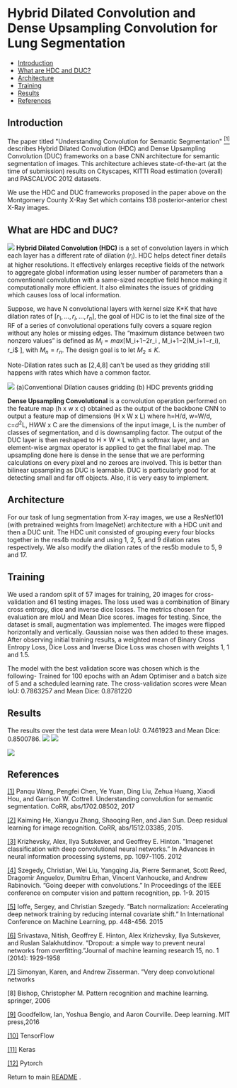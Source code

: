 ﻿# Hybrid Dilated Convolution and Dense Upsampling Convolution for Lung Segmentation
*   [Introduction](#introduction)
*   [What are HDC and DUC?](#what-are-hdc-and-duc)
*   [Architecture](#architecture)
* [Training](#training)
* [Results](#results)
*   [References](#references)
## Introduction

The paper titled "Understanding Convolution for Semantic Segmentation" [$^{[1]}$](https://arxiv.org/abs/1702.08502.pdf) describes Hybrid Dilated Convolution (HDC) and Dense Upsampling Convolution (DUC) frameworks on a base CNN architecture for semantic segmentation of images. This architecture achieves state-of-the-art (at the time of submission) results on Cityscapes, KITTI Road estimation (overall) and PASCALVOC 2012 datasets. 

We use the HDC and DUC frameworks proposed in the paper above on the Montgomery County X-Ray Set which contains 138 posterior-anterior chest X-Ray images. 

## What are HDC and DUC?

![
](https://lh3.googleusercontent.com/Hc5LBZAz15_VEPg3nxUP5vxfsawHip3xSwILiVhBDvQSlScaQYtv_k3WIyBFNIOsaiPtNri5z2g0 "hdc_arch")
**Hybrid Dilated Convolution (HDC)** is a set of convolution layers in which each layer has a different rate of dilation ($r_i$). HDC helps detect finer details at higher resolutions. It effectively enlarges receptive fields of the network to aggregate global information using lesser number of parameters than a conventional convolution with a same-sized receptive field hence making it computationally more efficient. It also eliminates the issues of gridding which causes loss of local information.

Suppose, we have N convolutional layers with kernel size K*K that have dilation rates of [$r_1, ..., r_i , ..., r_n$], the goal of HDC is to let the final size of the RF of a series of convolutional operations fully covers a square region without any holes or missing edges.
The “maximum distance between two nonzero values” is defined as $M_i = max[$M_i+1$-$2r_i , M_i+1$−$2(M_i+1$−$r_i), r_i$ ],  with $M_n = r_n$. The design goal is to let $M_2 ≤ K$.

Note-Dilation rates such as [2,4,8] can't be used as they gridding still happens with rates which have a common factor.

![
](https://lh3.googleusercontent.com/rlkiBpYIHdu3bssClJUAssPeNW7UwxurR3EzM7BNO0RQCbjTbG34Ym-h3EpiBdWQ6NVwGauAT5fX "dilatedconv")
(a)Conventional Dilation causes gridding (b) HDC prevents gridding

**Dense Upsampling Convolutional** is a convolution operation performed on the feature map (h x w x c) obtained as the output of the backbone CNN to output a feature map of dimensions (H x W x L) where h=H/d, w=W/d, c=$d^2$L, H*W*W x C are the dimensions of the input image, L is the number of classes of segmentation, and d is downsampling factor. The output of the DUC layer is then  reshaped to H × W × L with a softmax layer, and an element-wise argmax operator is applied to get the final label map. The upsampling done here is dense in the sense that we are performing calculations on every pixel and no zeroes are involved. This is better than bilinear upsampling as DUC is learnable. DUC is particularly good for at detecting small and far off objects. Also, it is very easy to implement.

## Architecture

For our task of lung segmentation from X-ray images, we use a ResNet101 (with pretrained weights from ImageNet) architecture with a HDC unit and then a DUC unit. The HDC unit consisted of grouping every four blocks together in the res4b module and using 1, 2, 5, and 9 dilation rates respectively. We also modify the dilation rates of the res5b module to 5, 9 and 17. 

## Training

We used a random split of 57 images for training, 20 images for cross-validation and 61 testing images. The loss used was a combination of Binary cross entropy, dice and inverse dice losses. The metrics chosen for evaluation are mIoU and Mean Dice scores.
images for testing.
Since, the dataset is small, augmentation was implemented. The images were flipped horizontally and vertically. Gaussian noise was then added to these images. 
After observing initial training results, a weighted mean of Binary Cross Entropy Loss, Dice Loss and Inverse Dice Loss was chosen
 with weights 1, 1 and 1.5. 

The model with the best validation score was chosen which is the following-
Trained for 100 epochs with an Adam Optimiser and a batch size of 5 and a scheduled learning rate.
The cross-validation scores were Mean IoU: 0.7863257 and Mean Dice: 0.8781220

## Results
The results over the test data were Mean IoU: 0.7461923 and Mean Dice: 0.8500786.
![
](https://lh3.googleusercontent.com/02cq0q1Jj1AI_U3laEazAQ8wdISfC_mvDsFzU369v0oW1ByDGkEKUtyadnIT0Es7NTeIXGEb6NKb "30")
![
](https://lh3.googleusercontent.com/7sDIuCWYfxR7u-cj_LykVV-fWF7Ql8jE9G443Mv5OkpnBlIksT3_xlK0vPb03flWwFRKgtDOdPLe "17")

![
](https://lh3.googleusercontent.com/_hjqTg4fmaYyDLlOCcHI3Ppc7F-qgkGVZ1pSC-XFRgLyAaRYb4w18cSwxrSXuyCP72JQ_V3nbidq "32")

## References
[[1]](https://arxiv.org/abs/1702.08502) Panqu Wang, Pengfei Chen, Ye Yuan, Ding Liu, Zehua Huang, Xiaodi Hou, and Garrison W. Cottrell. Understanding convolution for semantic segmentation. CoRR, abs/1702.08502, 2017


[[2]](https://arxiv.org/abs/1512.03385) Kaiming He, Xiangyu Zhang, Shaoqing Ren, and Jian Sun. Deep residual learning for image recognition. CoRR, abs/1512.03385, 2015.

[[3]](https://papers.nips.cc/paper/4824-imagenet-classification-with-deep-convolutional-neural-networks.pdf) Krizhevsky, Alex, Ilya Sutskever, and Geoffrey E. Hinton. ”Imagenet classification with deep convolutional neural networks.” In Advances in neural information processing systems, pp. 1097-1105. 2012

[[4]](https://arxiv.org/abs/1409.4842) Szegedy, Christian, Wei Liu, Yangqing Jia, Pierre Sermanet, Scott Reed, Dragomir Anguelov, Dumitru Erhan, Vincent Vanhoucke, and Andrew Rabinovich. ”Going deeper with convolutions.” In Proceedings of the IEEE conference on computer vision and pattern recognition, pp. 1-9. 2015

[[5]](https://arxiv.org/abs/1502.03167) Ioffe, Sergey, and Christian Szegedy. ”Batch normalization: Accelerating deep network training by reducing internal covariate shift.” In International Conference on Machine Learning, pp. 448-456. 2015

[[6]](http://jmlr.org/papers/v15/srivastava14a.html) Srivastava, Nitish, Geoffrey E. Hinton, Alex Krizhevsky, Ilya Sutskever, and Ruslan Salakhutdinov. ”Dropout: a simple way to prevent neural networks from overfitting.”Journal of machine learning research 15, no. 1 (2014): 1929-1958

[[7]](https://arxiv.org/abs/1409.1556) Simonyan, Karen, and Andrew Zisserman. ”Very deep convolutional networks

[8] Bishop, Christopher M. Pattern recognition and machine learning. springer, 2006

[[9]](http://www.deeplearningbook.org) Goodfellow, Ian, Yoshua Bengio, and Aaron Courville. Deep learning. MIT press,2016

[[10]](https://www.tensorflow.org/) TensorFlow

[[11]](https://keras.io/) Keras

[[12]]([https://pytorch.org/docs/stable/index.html](https://pytorch.org/docs/stable/index.html))  Pytorch

Return to main [README](www.github.com/medal-iitb/LungSegmentation/README.md) .


